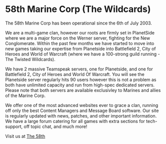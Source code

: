 # 58th Marine Corp (The Wildcards)

The 58th Marine Corp has been operational since the 6th of July 2003.

We are a multi-game clan, however our roots are firmly set in PlanetSide where
we are a major force on the Werner server, fighting for the New Conglomerate.
Within the past few months we have started to move into new games taking our
expertise from Planetside into Battlefield 2, City of Heroes and World of
Warcraft (where we have a 100-strong guild running - The Twisted Wildcards).

We have 2 massive Teamspeak servers, one for Planetside, and one for Battlefield
2, City of Heroes and World Of Warcraft. You will see the Planetside server
regularly hits 90 users however this is not a problem as both have unlimited
capacity and run from high-spec dedicated servers. Please note that both servers
are available exclusivley to Marines and allies of the Marine Corp.

We offer one of the most advanced websites ever to grace a clan, running off
only the best Content Managers and Message Board software. Our site is regularly
updated with news, patches, and other important information. We have a large
forum catering for all games with extra sections for tech-support, off topic
chat, and much more!

Visit us at [The 58th](http://www.the58th.com)

